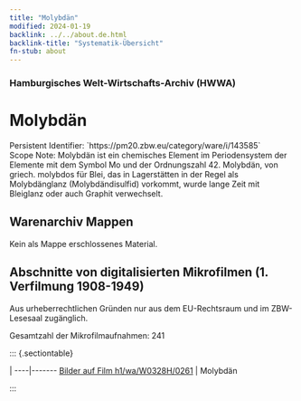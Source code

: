 ```yaml
---
title: "Molybdän"
modified: 2024-01-19
backlink: ../../about.de.html
backlink-title: "Systematik-Übersicht"
fn-stub: about
---
```


### Hamburgisches Welt-Wirtschafts-Archiv (HWWA)

# Molybdän

<div class="hint">Persistent Identifier: `https://pm20.zbw.eu/category/ware/i/143585`</div>

<div class="hint">
Scope Note: Molybdän ist ein chemisches Element im Periodensystem der Elemente mit dem Symbol Mo und der Ordnungszahl 42. Molybdän, von griech. molybdos für Blei, das in Lagerstätten in der Regel als Molybdänglanz (Molybdändisulfid) vorkommt, wurde lange Zeit mit Bleiglanz oder auch Graphit verwechselt.
</div>





## Warenarchiv Mappen





Kein als Mappe erschlossenes Material.



<a id="filmsections" />

## Abschnitte von digitalisierten Mikrofilmen (1. Verfilmung 1908-1949)

<p>Aus urheberrechtlichen Gründen nur aus dem EU-Rechtsraum und im ZBW-Lesesaal zugänglich.</p>


<p>Gesamtzahl der Mikrofilmaufnahmen: 241</p>





::: {.sectiontable}

 | 
----|-------
<a class="btn" href="https://pm20.zbw.eu/film/h1/wa/W0328H/0261" rel="nofollow">Bilder auf Film h1/wa/W0328H/0261</a> | Molybdän


:::

















